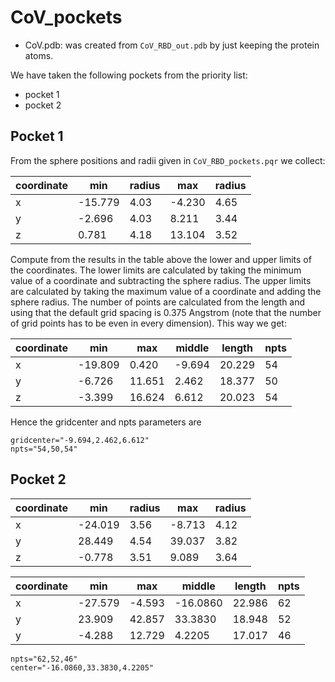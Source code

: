 # CoV_pockets

- CoV.pdb: was created from `CoV_RBD_out.pdb` by just keeping
  the protein atoms.

We have taken the following pockets from the priority list:

- pocket 1
- pocket 2

## Pocket 1

From the sphere positions and radii given in `CoV_RBD_pockets.pqr`
we collect:

| coordinate | min     | radius | max     | radius |
| ---------- | ------- | ------ | ------- | ------ |
| x          | -15.779 | 4.03   |  -4.230 | 4.65   |
| y          |  -2.696 | 4.03   |   8.211 | 3.44   |
| z          |   0.781 | 4.18   |  13.104 | 3.52   |

Compute from the results in the table above the lower and upper limits of 
the coordinates. The lower limits are calculated by taking the minimum value
of a coordinate and subtracting the sphere radius. The upper limits are 
calculated by taking the maximum value of a coordinate and adding the sphere
radius. The number of points are calculated from the length and using that the
default grid spacing is 0.375 Angstrom (note that the number of grid points
has to be even in every dimension). This way we get:

| coordinate | min     | max     | middle   | length | npts |
| ---------- | ------- | ------- | -------- | ------ | ---- |
| x          | -19.809 |   0.420 |  -9.694  | 20.229 | 54   |
| y          |  -6.726 |  11.651 |   2.462  | 18.377 | 50   |
| z          |  -3.399 |  16.624 |   6.612  | 20.023 | 54   |

Hence the gridcenter and npts parameters are
```
gridcenter="-9.694,2.462,6.612"
npts="54,50,54"
```

## Pocket 2

| coordinate | min     | radius | max     | radius |
| ---------- | ------- | ------ | ------- | ------ |
| x          | -24.019 | 3.56 | -8.713 | 4.12 |
| y          | 28.449 | 4.54 | 39.037 | 3.82 |
| z          | -0.778 | 3.51 | 9.089 | 3.64 |

| coordinate | min     | max     | middle   | length | npts |
| ---------- | ------- | ------- | -------- | ------ | ---- |
| x          | -27.579 | -4.593 | -16.0860 | 22.986 | 62 |
| y          | 23.909 | 42.857 | 33.3830 | 18.948 | 52 |
| y          | -4.288 | 12.729 | 4.2205 | 17.017 | 46 |

```
npts="62,52,46"
center="-16.0860,33.3830,4.2205"
```
